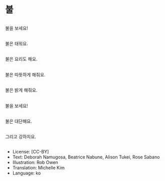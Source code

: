 # 불

##
불을 보세요!

##
불은 태워요.

##
불은 요리도 해요.

##
불은 따뜻하게 해줘요.

##
불은 밝게 해줘요.

##
불을 보세요!

##
불은 대단해요.

##
그리고 강하지요.

##
* License: [CC-BY]
* Text: Deborah Namugosa, Beatrice Nabune, Alison Tukei, Rose Sabano
* Illustration: Rob Owen
* Translation: Michelle Kim
* Language: ko
